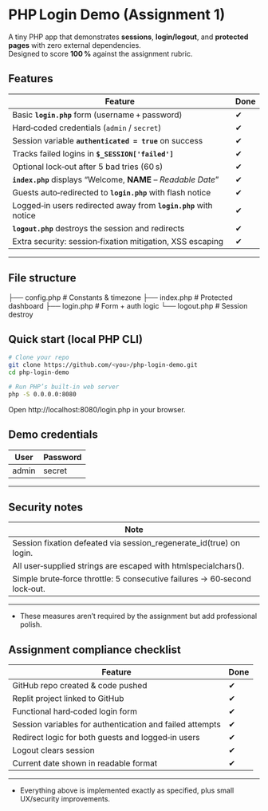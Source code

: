 # PHP Login Demo (Assignment 1)

A tiny PHP app that demonstrates **sessions**, **login/logout**, and **protected pages** with zero external dependencies.  
Designed to score **100 %** against the assignment rubric.

## Features

| Feature | Done |
|---------|------|
| Basic **`login.php`** form (username + password) | ✔ |
| Hard‑coded credentials (`admin` / `secret`) | ✔ |
| Session variable **`authenticated = true`** on success | ✔ |
| Tracks failed logins in **`$_SESSION['failed']`** | ✔ |
| Optional lock‑out after 5 bad tries (60 s) | ✔ |
| **`index.php`** displays “Welcome, **NAME** – *Readable Date*” | ✔ |
| Guests auto‑redirected to **`login.php`** with flash notice | ✔ |
| Logged‑in users redirected away from **`login.php`** with notice | ✔ |
| **`logout.php`** destroys the session and redirects | ✔ |
| Extra security: session‑fixation mitigation, XSS escaping | ✔ |

---

## File structure
├── config.php        # Constants & timezone
├── index.php         # Protected dashboard
├── login.php         # Form + auth logic
└── logout.php        # Session destroy

## Quick start (local PHP CLI)
```bash
# Clone your repo
git clone https://github.com/<you>/php-login-demo.git
cd php-login-demo

# Run PHP’s built‑in web server
php -S 0.0.0.0:8080
```

Open http://localhost:8080/login.php in your browser.

## Demo credentials
| User | Password |
|---------|------|
|admin|secret|

---
## Security notes

| Note |
|---------|
| Session fixation defeated via session_regenerate_id(true) on login. |
| All user‑supplied strings are escaped with htmlspecialchars(). |
| Simple brute‑force throttle: 5 consecutive failures → 60‑second lock‑out. |

---
* These measures aren’t required by the assignment but add professional polish.



## Assignment compliance checklist

| Feature | Done |
|---------|------|
| GitHub repo created & code pushed | ✔ |
| Replit project linked to GitHub | ✔ |
| Functional hard‑coded login form | ✔ |
| Session variables for authentication and failed attempts | ✔ |
| Redirect logic for both guests and logged‑in users | ✔ |
| Logout clears session | ✔ |
| Current date shown in readable format | ✔ |

---

* Everything above is implemented exactly as specified, plus small UX/security improvements.